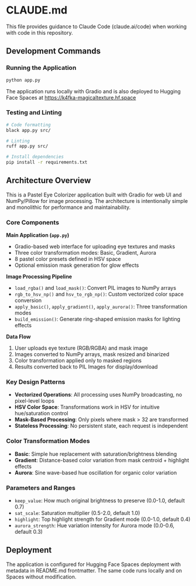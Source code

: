 # CLAUDE.md

This file provides guidance to Claude Code (claude.ai/code) when working with code in this repository.

## Development Commands

### Running the Application
```bash
python app.py
```
The application runs locally with Gradio and is also deployed to Hugging Face Spaces at https://k4fka-magicaltexture.hf.space

### Testing and Linting
```bash
# Code formatting
black app.py src/

# Linting
ruff app.py src/

# Install dependencies
pip install -r requirements.txt
```

## Architecture Overview

This is a Pastel Eye Colorizer application built with Gradio for web UI and NumPy/Pillow for image processing. The architecture is intentionally simple and monolithic for performance and maintainability.

### Core Components

**Main Application (`app.py`)**
- Gradio-based web interface for uploading eye textures and masks
- Three color transformation modes: Basic, Gradient, Aurora
- 8 pastel color presets defined in HSV space
- Optional emission mask generation for glow effects

**Image Processing Pipeline**
- `load_rgba()` and `load_mask()`: Convert PIL images to NumPy arrays
- `rgb_to_hsv_np()` and `hsv_to_rgb_np()`: Custom vectorized color space conversion
- `apply_basic()`, `apply_gradient()`, `apply_aurora()`: Three transformation modes
- `build_emission()`: Generate ring-shaped emission masks for lighting effects

**Data Flow**
1. User uploads eye texture (RGB/RGBA) and mask image
2. Images converted to NumPy arrays, mask resized and binarized
3. Color transformation applied only to masked regions
4. Results converted back to PIL Images for display/download

### Key Design Patterns

- **Vectorized Operations**: All processing uses NumPy broadcasting, no pixel-level loops
- **HSV Color Space**: Transformations work in HSV for intuitive hue/saturation control
- **Mask-Based Processing**: Only pixels where mask > 32 are transformed
- **Stateless Processing**: No persistent state, each request is independent

### Color Transformation Modes

- **Basic**: Simple hue replacement with saturation/brightness blending
- **Gradient**: Distance-based color variation from mask centroid + highlight effects
- **Aurora**: Sine wave-based hue oscillation for organic color variation

### Parameters and Ranges

- `keep_value`: How much original brightness to preserve (0.0-1.0, default 0.7)
- `sat_scale`: Saturation multiplier (0.5-2.0, default 1.0)
- `highlight`: Top highlight strength for Gradient mode (0.0-1.0, default 0.4)
- `aurora_strength`: Hue variation intensity for Aurora mode (0.0-0.6, default 0.3)

## Deployment

The application is configured for Hugging Face Spaces deployment with metadata in README.md frontmatter. The same code runs locally and on Spaces without modification.